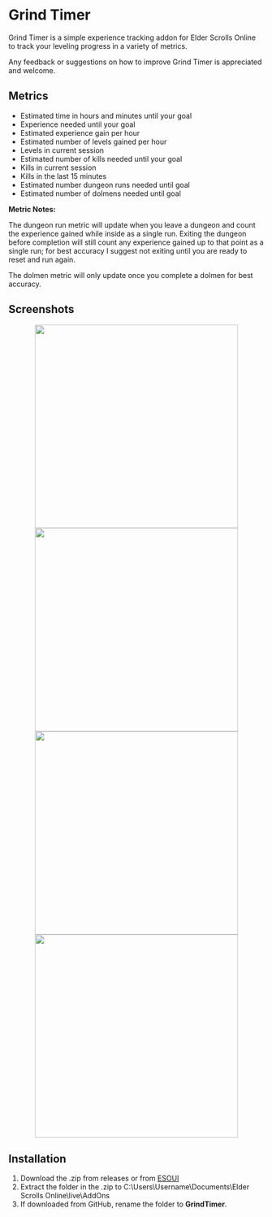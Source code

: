 # Grind Timer

Grind Timer is a simple experience tracking addon for Elder Scrolls Online to track your leveling progress in a variety of metrics.

Any feedback or suggestions on how to improve Grind Timer is appreciated and welcome.

## Metrics
* Estimated time in hours and minutes until your goal
* Experience needed until your goal
* Estimated experience gain per hour
* Estimated number of levels gained per hour
* Levels in current session
* Estimated number of kills needed until your goal
* Kills in current session
* Kills in the last 15 minutes
* Estimated number dungeon runs needed until goal
* Estimated number of dolmens needed until goal

**Metric Notes:**

The dungeon run metric will update when you leave a dungeon and count the experience gained while inside as a single run. Exiting the dungeon before completion will still count any experience gained up to that point as a single run; for best accuracy I suggest not exiting until you are ready to reset and run again.

The dolmen metric will only update once you complete a dolmen for best accuracy.

## Screenshots
<p align="center">
  <img src="https://i.imgur.com/coqvb3K.jpg" width="400"/>
  <img src="https://i.imgur.com/m2I207U.jpg" width="400"/>
  <img src="https://i.imgur.com/ESPjQxV.jpg" width="400"/>
  <img src="https://i.imgur.com/M1y3Tuj.jpg" width="400"/>
</p>


## Installation
1. Download the .zip from releases or from [ESOUI](https://www.esoui.com/downloads/info1651-GrindTimer.html)
2. Extract the folder in the .zip to C:\Users\Username\Documents\Elder Scrolls Online\live\AddOns
3. If downloaded from GitHub, rename the folder to **GrindTimer**.
